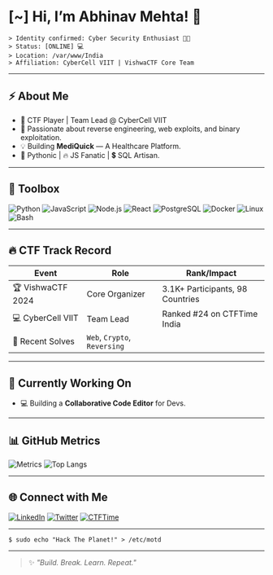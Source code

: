 # [~] Hi, I’m Abhinav Mehta! 👋

```
> Identity confirmed: Cyber Security Enthusiast 🧑‍💻  
> Status: [ONLINE] 💻  
> Location: /var/www/India  
> Affiliation: CyberCell VIIT | VishwaCTF Core Team
```

---

## ⚡ About Me
- 🥵 CTF Player | Team Lead @ CyberCell VIIT
- 🧠 Passionate about reverse engineering, web exploits, and binary exploitation.
- 💡 Building **MediQuick** — A Healthcare Platform.
- 🐍 Pythonic | 🔥 JS Fanatic | 💲 SQL Artisan.

---

## 🧐 Toolbox
![Python](https://img.shields.io/badge/-Python-black?logo=Python)
![JavaScript](https://img.shields.io/badge/-JavaScript-black?logo=JavaScript)
![Node.js](https://img.shields.io/badge/-Node.js-black?logo=node.js)
![React](https://img.shields.io/badge/-React-black?logo=react)
![PostgreSQL](https://img.shields.io/badge/-PostgreSQL-black?logo=postgresql)
![Docker](https://img.shields.io/badge/-Docker-black?logo=docker)
![Linux](https://img.shields.io/badge/-Linux-black?logo=linux)
![Bash](https://img.shields.io/badge/-Bash-black?logo=gnubash)

---

## 🔥 CTF Track Record
| Event | Role | Rank/Impact |
|-------|------|------------|
| 🏆 VishwaCTF 2024 | Core Organizer | 3.1K+ Participants, 98 Countries |
| 💻 CyberCell VIIT | Team Lead | Ranked #24 on CTFTime India |
| 🚩 Recent Solves | `Web`, `Crypto`, `Reversing` |

---

## 🧠 Currently Working On
- 💻 Building a **Collaborative Code Editor** for Devs.

---

## 📊 GitHub Metrics

![Metrics](https://github-readme-stats.vercel.app/api?username=abhinavmehta&show_icons=true&theme=tokyonight&count_private=true)
![Top Langs](https://github-readme-stats.vercel.app/api/top-langs/?username=abhinavmehta&layout=compact&theme=tokyonight)

---

## 🌐 Connect with Me
[![LinkedIn](https://img.shields.io/badge/-LinkedIn-0A66C2?style=flat&logo=linkedin&logoColor=white)](https://linkedin.com/in/abhinavmehta)
[![Twitter](https://img.shields.io/badge/-Twitter-1DA1F2?style=flat&logo=twitter&logoColor=white)](https://twitter.com/abhinavmehta)
[![CTFTime](https://img.shields.io/badge/-CTFTime-black?logo=ctftime&logoColor=white)](https://ctftime.org/team/YourTeamID)

---

```
$ sudo echo "Hack The Planet!" > /etc/motd
```

---

> ✨ _"Build. Break. Learn. Repeat."_


